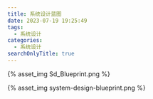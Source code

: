 ```yaml
---
title: 系统设计蓝图
date: 2023-07-19 19:25:49
tags:
  - 系统设计
categories:
  - 系统设计
searchOnlyTitle: true
---
```


{% asset_img Sd_Blueprint.png %}

<!-- more -->

{% asset_img system-design-blueprint.png %}